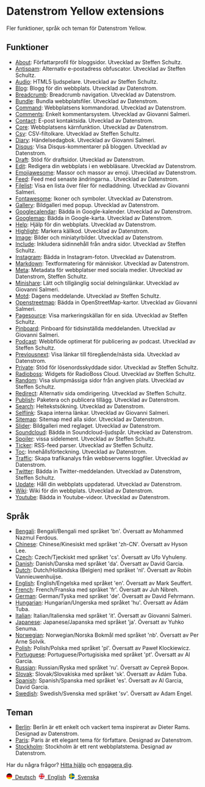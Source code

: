 # Datenstrom Yellow extensions

Fler funktioner, språk och teman för Datenstrom Yellow.

## Funktioner

* [About](https://github.com/schulle4u/yellow-extensions-schulle4u/tree/master/about):
  Författarprofil för bloggsidor. Utvecklad av Steffen Schultz.
* [Antispam](https://github.com/schulle4u/yellow-extensions-schulle4u/tree/master/antispam):
  Alternativ e-postadress obfuscator. Utvecklad av Steffen Schultz.
* [Audio](https://github.com/schulle4u/yellow-extensions-schulle4u/tree/master/audio):
  HTML5 ljudspelare. Utvecklad av Steffen Schultz.
* [Blog](https://github.com/datenstrom/yellow-extensions/tree/master/features/blog): 
  Blogg för din webbplats. Utvecklad av Datenstrom.
* [Breadcrumb](https://github.com/datenstrom/yellow-extensions/tree/master/features/breadcrumb): 
  Breadcrumb navigation. Utvecklad av Datenstrom.
* [Bundle](https://github.com/datenstrom/yellow-extensions/tree/master/features/bundle): 
  Bundla webbplatsfiler. Utvecklad av Datenstrom.
* [Command](https://github.com/datenstrom/yellow-extensions/tree/master/features/command): 
  Webbplatsens kommandorad. Utvecklad av Datenstrom.
* [Comments](https://github.com/GiovanniSalmeri/yellow-comments):
  Enkelt kommentarsystem. Utvecklad av Giovanni Salmeri.
* [Contact](https://github.com/datenstrom/yellow-extensions/tree/master/features/contact): 
  E-post kontaktsida. Utvecklad av Datenstrom.
* [Core](https://github.com/datenstrom/yellow-extensions/tree/master/features/core): 
  Webbplatsens kärnfunktion. Utvecklad av Datenstrom.
* [Csv](https://github.com/schulle4u/yellow-extensions-schulle4u/tree/master/csv):
  CSV-filtolkare. Utvecklad av Steffen Schultz.
* [Diary](https://github.com/GiovanniSalmeri/yellow-diary):
  Händelsedagbok. Utvecklad av Giovanni Salmeri.
* [Disqus](https://github.com/datenstrom/yellow-extensions/tree/master/features/disqus): 
  Visa Disqus-kommentarer på bloggen. Utvecklad av Datenstrom.
* [Draft](https://github.com/datenstrom/yellow-extensions/tree/master/features/draft): 
  Stöd för draftsidor. Utvecklad av Datenstrom.
* [Edit](https://github.com/datenstrom/yellow-extensions/tree/master/features/edit): 
  Redigera din webbplats i en webbläsare. Utvecklad av Datenstrom.
* [Emojiawesome](https://github.com/datenstrom/yellow-extensions/tree/master/features/emojiawesome): 
  Massor och massor av emoji. Utvecklad av Datenstrom.
* [Feed](https://github.com/datenstrom/yellow-extensions/tree/master/features/feed): 
  Feed med senaste ändringarna.. Utvecklad av Datenstrom.
* [Filelist](https://github.com/GiovanniSalmeri/yellow-filelist):
  Visa en lista över filer för nedladdning. Utvecklad av Giovanni Salmeri.
* [Fontawesome](https://github.com/datenstrom/yellow-extensions/tree/master/features/fontawesome): 
  Ikoner och symboler. Utvecklad av Datenstrom.
* [Gallery](https://github.com/datenstrom/yellow-extensions/tree/master/features/gallery): 
  Bildgalleri med popup. Utvecklad av Datenstrom.
* [Googlecalendar](https://github.com/datenstrom/yellow-extensions/tree/master/features/googlecalendar): 
  Bädda in Google-kalender. Utvecklad av Datenstrom.
* [Googlemap](https://github.com/datenstrom/yellow-extensions/tree/master/features/googlemap): 
  Bädda in Google-karta. Utvecklad av Datenstrom.
* [Help](https://github.com/datenstrom/yellow-extensions/tree/master/features/help): 
  Hjälp för din webbplats. Utvecklad av Datenstrom.
* [Highlight](https://github.com/datenstrom/yellow-extensions/tree/master/features/highlight): 
  Markera källkod. Utvecklad av Datenstrom.
* [Image](https://github.com/datenstrom/yellow-extensions/tree/master/features/image): 
  Bilder och miniatyrbilder. Utvecklad av Datenstrom.
* [Include](https://github.com/schulle4u/yellow-extensions-schulle4u/tree/master/include): 
  Inkludera sidinnehåll från andra sidor. Utvecklad av Steffen Schultz.
* [Instagram](https://github.com/datenstrom/yellow-extensions/tree/master/features/instagram): 
  Bädda in Instagram-foton. Utvecklad av Datenstrom.
* [Markdown](https://github.com/datenstrom/yellow-extensions/tree/master/features/markdown): 
  Textformatering för människor. Utvecklad av Datenstrom.
* [Meta](https://github.com/datenstrom/yellow-extensions/tree/master/features/meta):
  Metadata för webbplatser med sociala medier. Utvecklad av Datenstrom, Steffen Schultz.
* [Minishare](https://github.com/GiovanniSalmeri/yellow-minishare):
  Lätt och tillgänglig social delningslänkar. Utvecklad av Giovanni Salmeri.
* [Motd](https://github.com/schulle4u/yellow-extensions-schulle4u/tree/master/motd):
  Dagens meddelande. Utvecklad av Steffen Schultz.
* [Openstreetmap](https://github.com/GiovanniSalmeri/yellow-openstreetmap):
  Bädda in OpenStreetMap-kartor. Utvecklad av Giovanni Salmeri.
* [Pagesource](https://github.com/schulle4u/yellow-extensions-schulle4u/tree/master/pagesource): 
  Visa markeringskällan för en sida. Utvecklad av Steffen Schultz.
* [Pinboard](https://github.com/GiovanniSalmeri/yellow-pinboard):
  Pinboard för tidsinställda meddelanden. Utvecklad av Giovanni Salmeri.
* [Podcast](https://github.com/schulle4u/yellow-extensions-schulle4u/tree/master/podcast): 
  Webbflöde optimerat för publicering av podcast. Utvecklad av Steffen Schultz.
* [Previousnext](https://github.com/datenstrom/yellow-extensions/tree/master/features/previousnext): 
  Visa länkar till föregående/nästa sida. Utvecklad av Datenstrom.
* [Private](https://github.com/schulle4u/yellow-extensions-schulle4u/tree/master/private): 
  Stöd för lösenordsskyddade sidor. Utvecklad av Steffen Schultz.
* [Radioboss](https://github.com/schulle4u/yellow-extensions-schulle4u/tree/master/radioboss): 
  Widgets för RadioBoss Cloud. Utvecklad av Steffen Schultz.
* [Random](https://github.com/schulle4u/yellow-extensions-schulle4u/tree/master/random): 
  Visa slumpmässiga sidor från angiven plats. Utvecklad av Steffen Schultz.
* [Redirect](https://github.com/schulle4u/yellow-extensions-schulle4u/tree/master/redirect): 
  Alternativ sida omdirigering. Utvecklad av Steffen Schultz.
* [Publish](https://github.com/datenstrom/yellow-extensions/tree/master/features/publish): 
  Paketera och publicera tillägg. Utvecklad av Datenstrom.
* [Search](https://github.com/datenstrom/yellow-extensions/tree/master/features/search): 
  Heltekstsökning. Utvecklad av Datenstrom.
* [Selflink](https://github.com/GiovanniSalmeri/yellow-selflink):
  Skapa interna länkar. Utvecklad av Giovanni Salmeri.
* [Sitemap](https://github.com/datenstrom/yellow-extensions/tree/master/features/sitemap): 
  Sitemap med alla sidor. Utvecklad av Datenstrom.
* [Slider](https://github.com/datenstrom/yellow-extensions/tree/master/features/slider): 
  Bildgalleri med reglaget. Utvecklad av Datenstrom.
* [Soundcloud](https://github.com/datenstrom/yellow-extensions/tree/master/features/soundcloud): 
  Bädda in Soundcloud-ljudspår. Utvecklad av Datenstrom.
* [Spoiler](https://github.com/schulle4u/yellow-extensions-schulle4u/tree/master/spoiler):
   vissa sidelement. Utvecklad av Steffen Schultz.
* [Ticker](https://github.com/schulle4u/yellow-extensions-schulle4u/tree/master/ticker): 
  RSS-feed parser. Utvecklad av Steffen Schultz.
* [Toc](https://github.com/datenstrom/yellow-extensions/tree/master/features/toc): 
  Innehållsförteckning. Utvecklad av Datenstrom.
* [Traffic](https://github.com/datenstrom/yellow-extensions/tree/master/features/traffic): 
  Skapa trafikanalys från webbserverns loggfiler. Utvecklad av Datenstrom.
* [Twitter](https://github.com/datenstrom/yellow-extensions/tree/master/features/twitter): 
  Bädda in Twitter-meddelanden. Utvecklad av Datenstrom, Steffen Schultz.
* [Update](https://github.com/datenstrom/yellow-extensions/tree/master/features/update): 
  Håll din webbplats uppdaterad. Utvecklad av Datenstrom.
* [Wiki](https://github.com/datenstrom/yellow-extensions/tree/master/features/wiki): 
  Wiki för din webbplats. Utvecklad av Datenstrom.
* [Youtube](https://github.com/datenstrom/yellow-extensions/tree/master/features/youtube): 
  Bädda in Youtube-videor. Utvecklad av Datenstrom.

## Språk

* [Bengali](https://github.com/datenstrom/yellow-extensions/tree/master/languages/bengali): Bengali/Bengali med språket 'bn'. Översatt av Mohammed Nazmul Ferdous.
* [Chinese](https://github.com/datenstrom/yellow-extensions/tree/master/languages/chinese): Chinese/Kinesiskt med språket 'zh-CN'. Översatt av Hyson Lee.
* [Czech](https://github.com/datenstrom/yellow-extensions/tree/master/languages/czech): Czech/Tjeckiskt med språket 'cs'. Översatt av Ufo Vyhuleny.
* [Danish](https://github.com/datenstrom/yellow-extensions/tree/master/languages/danish): Danish/Danska med språket 'da'. Översatt av David Garcia.
* [Dutch](https://github.com/datenstrom/yellow-extensions/tree/master/languages/dutch): Dutch/Holländska (Belgien) med språket 'nl'. Översatt av Robin Vannieuwenhuijse.
* [English](https://github.com/datenstrom/yellow-extensions/tree/master/languages/english): English/Engelska med språket 'en'. Översatt av Mark Seuffert.
* [French](https://github.com/datenstrom/yellow-extensions/tree/master/languages/french): French/Franska med språket 'fr'. Översatt av Juh Nibreh.
* [German](https://github.com/datenstrom/yellow-extensions/tree/master/languages/german): German/Tyska med språket 'de'. Översatt av David Fehrmann.
* [Hungarian](https://github.com/datenstrom/yellow-extensions/tree/master/languages/hungarian): Hungarian/Ungerska med språket 'hu'. Översatt av Ádám Tuba.
* [Italian](https://github.com/datenstrom/yellow-extensions/tree/master/languages/italian): Italian/Italienska med språket 'it'. Översatt av Giovanni Salmeri.
* [Japanese](https://github.com/datenstrom/yellow-extensions/tree/master/languages/japanese): Japanese/Japanska med språket 'ja'. Översatt av Yuhko Senuma.
* [Norwegian](https://github.com/datenstrom/yellow-extensions/tree/master/languages/norwegian): Norwegian/Norska Bokmål med språket 'nb'. Översatt av Per Arne Solvik.
* [Polish](https://github.com/datenstrom/yellow-extensions/tree/master/languages/polish): Polish/Polska med språket 'pl'. Översatt av Paweł Klockiewicz.
* [Portuguese](https://github.com/datenstrom/yellow-extensions/tree/master/languages/portuguese): Portuguese/Portugisiska med språket 'pt'. Översatt av Al Garcia.
* [Russian](https://github.com/datenstrom/yellow-extensions/tree/master/languages/russian): Russian/Ryska med språket 'ru'. Översatt av Сергей Ворон.
* [Slovak](https://github.com/datenstrom/yellow-extensions/tree/master/languages/slovak): Slovak/Slovakiska med språket 'sk'. Översatt av Ádám Tuba.
* [Spanish](https://github.com/datenstrom/yellow-extensions/tree/master/languages/spanish): Spanish/Spanska med språket 'es'. Översatt av Al Garcia, David Garcia.
* [Swedish](https://github.com/datenstrom/yellow-extensions/tree/master/languages/swedish): Swedish/Svenska med språket 'sv'. Översatt av Adam Engel.

## Teman

* [Berlin](https://github.com/datenstrom/yellow-extensions/tree/master/themes/berlin): 
  Berlin är ett enkelt och vackert tema inspirerat av Dieter Rams. Designad av Datenstrom.
* [Paris](https://github.com/datenstrom/yellow-extensions/tree/master/themes/paris): 
  Paris är ett elegant tema för författare. Designad av Datenstrom.
* [Stockholm](https://github.com/datenstrom/yellow-extensions/tree/master/themes/stockholm): 
  Stockholm är ett rent webbplatstema. Designad av Datenstrom.

Har du några frågor? [Hitta hjälp](https://datenstrom.se/yellow/help/) och [engagera dig](CONTRIBUTING.md).

<p>
<a href="README-de.md"><img src="https://raw.githubusercontent.com/datenstrom/yellow-extensions/master/features/help/language-de.png" width="15" height="15" alt="Deutsch">&nbsp; Deutsch</a>&nbsp;
<a href="README.md"><img src="https://raw.githubusercontent.com/datenstrom/yellow-extensions/master/features/help/language-en.png" width="15" height="15" alt="English">&nbsp; English</a>&nbsp;
<a href="README-sv.md"><img src="https://raw.githubusercontent.com/datenstrom/yellow-extensions/master/features/help/language-sv.png" width="15" height="15" alt="Svenska">&nbsp; Svenska</a>&nbsp;
</p>
